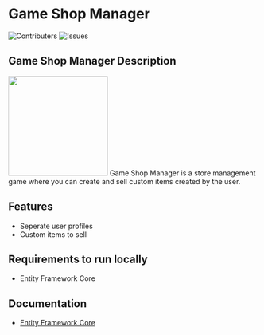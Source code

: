 # Game Shop Manager
![Contributers](https://img.shields.io/github/contributors/NullPointer1331/GameShopManager) ![Issues](https://img.shields.io/github/issues/NullPointer1331/GameShopManager)


## Game Shop Manager Description
<img src="https://th.bing.com/th/id/OIP.0pVwpLhb1hwpINZ07iODeQHaFj?pid=ImgDet&rs=1" width="200">
Game Shop Manager is a store management game where you can create and sell custom items created by
the user.

## Features
* Seperate user profiles
* Custom items to sell

## Requirements to run locally
* Entity Framework Core

## Documentation
* [Entity Framework Core](https://learn.microsoft.com/en-us/ef/core/)